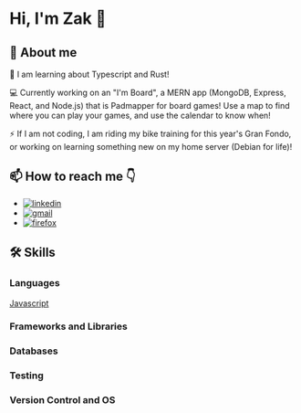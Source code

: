# Hi, I'm Zak 👋

## 🚀 About me 

🌱 I am learning about Typescript and Rust!

💻  Currently working on an "I'm Board", a MERN app (MongoDB, Express, React, and Node.js) that is Padmapper for board games! Use a map to find where you can play your games, and use the calendar to know when! 

⚡  If I am not coding, I am riding my bike training for this year's Gran Fondo, or working on learning something new on my home server (Debian for life)!


## 📫 How to reach me 👇
- <a href='https://www.linkedin.com/in/zak-johansson/' target="_blank"><img alt='linkedin' src='https://img.shields.io/badge/Linkedin-100000?style=flat&logo=linkedin&logoColor=white&labelColor=0072b1&color=0072b1'/></a> 
- <a href='mailto:zak.johansson@gmail.com' target="_blank"><img alt='gmail' src='https://img.shields.io/badge/Email-100000?style=flat&logo=gmail&logoColor=white&labelColor=DB4437&color=DB4437'/></a>
- <a href='www.zakj.ca' target="_blank"><img alt='firefox' src='https://img.shields.io/badge/Website-100000?style=flat&logo=firefox&logoColor=white&labelColor=E66000&color=E66000'/></a>


## 🛠 Skills

### Languages
[Javascript]()
### Frameworks and Libraries
### Databases
### Testing
### Version Control and OS


<!--
**Funk3/Funk3** is a ✨ _special_ ✨ repository because its `README.md` (this file) appears on your GitHub profile.

Here are some ideas to get you started:

- 🔭 I’m currently working on ...
- 🌱 I’m currently learning ...
- 👯 I’m looking to collaborate on ...
- 🤔 I’m looking for help with ...
- 💬 Ask me about ...
- 📫 How to reach me: ...
- 😄 Pronouns: ...
- ⚡ Fun fact: ...
-->
